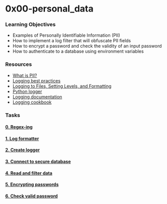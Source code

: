 # 0x00-personal_data

### Learning Objectives

- Examples of Personally Identifiable Information (PII)
- How to implement a log filter that will obfuscate PII fields
- How to encrypt a password and check the validity of an input password
- How to authenticate to a database using environment variables

### Resources


* [What is PII?](https://www.cisa.gov/identifying-personally-identifiable-information-pii)
* [Logging best practices](https://docs.python-guide.org/writing/logging/)
* [Logging to Files, Setting Levels, and Formatting](https://docs.python.org/3/howto/logging.html)
* [Python logger](https://docs.python.org/3/library/logging.html)
* [Logging documentation](https://docs.python.org/3/howto/logging.html#logging-basic-tutorial)
* [Logging cookbook](https://docs.python.org/3/howto/logging-cookbook.html)




### Tasks

#### [0. Regex-ing](./filtered_logger.py)
#### [1. Log formatter](./filtered_logger.py)
#### [2. Create logger](./filtered_logger.py)
#### [3. Connect to secure database](./filtered_logger.py)
#### [4. Read and filter data](./filtered_logger.py)
#### [5. Encrypting passwords](./encrypt_password.py)
#### [6. Check valid password](./encrypt_password.py)

